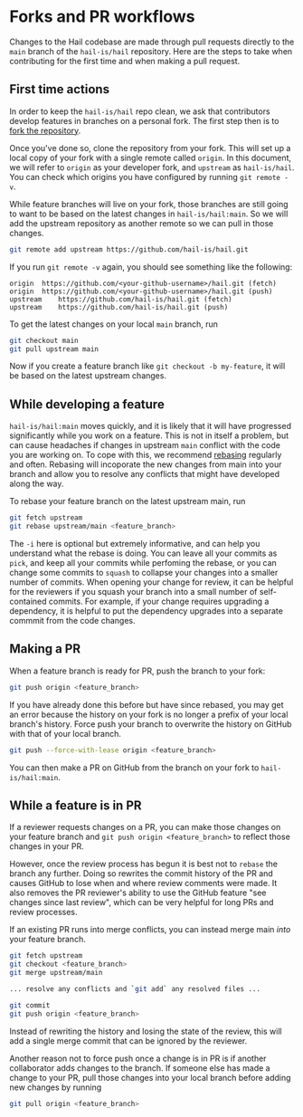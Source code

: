 # Forks and PR workflows

Changes to the Hail codebase are made through pull requests directly to the
`main` branch of the `hail-is/hail` repository. Here are the steps to
take when contributing for the first time and when making a pull request.


## First time actions

In order to keep the `hail-is/hail` repo clean, we ask that contributors develop
features in branches on a personal fork. The first step then is to [fork
the repository](https://github.com/hail-is/hail/fork).

Once you've done so, clone the repository from your fork. This will set up a
local copy of your fork with a single remote called `origin`. In this document,
we will refer to `origin` as your developer fork, and `upstream` as `hail-is/hail`.
You can check which origins you have configured by running `git remote -v`.

While feature branches will live on your fork, those branches are still going to want
to be based on the latest changes in `hail-is/hail:main`. So we will add the
upstream repository as another remote so we can pull in those changes.

```bash
git remote add upstream https://github.com/hail-is/hail.git
```

If you run `git remote -v` again, you should see something like the following:

```
origin	https://github.com/<your-github-username>/hail.git (fetch)
origin	https://github.com/<your-github-username>/hail.git (push)
upstream	https://github.com/hail-is/hail.git (fetch)
upstream	https://github.com/hail-is/hail.git (push)
```

To get the latest changes on your local `main` branch, run

```bash
git checkout main
git pull upstream main
```

Now if you create a feature branch like `git checkout -b my-feature`, it will
be based on the latest upstream changes.


## While developing a feature

`hail-is/hail:main` moves quickly, and it is likely that it will have progressed
significantly while you work on a feature. This is not in itself a problem,
but can cause headaches if changes in upstream `main` conflict with the code you
are working on. To cope with this, we recommend [rebasing](https://git-scm.com/docs/git-rebase#_description)
regularly and often. Rebasing will incoporate the new changes from main into your
branch and allow you to resolve any conflicts that might have developed along the
way.

To rebase your feature branch on the latest upstream main, run

```bash
git fetch upstream
git rebase upstream/main <feature_branch>
```

The `-i` here is optional but extremely informative, and can help you understand
what the rebase is doing. You can leave all your commits as `pick`, and keep
all your commits while perfoming the rebase, or you can change some commits to
`squash` to collapse your changes into a smaller number of commits. When opening
your change for review, it can be helpful for the reviewers if you squash your
branch into a small number of self-contained commits. For example, if your change
requires upgrading a dependency, it is helpful to put the dependency upgrades
into a separate commmit from the code changes.


## Making a PR

When a feature branch is ready for PR, push the branch to your fork:

```bash
git push origin <feature_branch>
```

If you have already done this before but have since rebased, you may get
an error because the history on your fork is no longer a prefix of your local
branch's history. Force push your branch to overwrite the history on GitHub
with that of your local branch.

```bash
git push --force-with-lease origin <feature_branch>
```

You can then make a PR on GitHub from the branch on your fork to `hail-is/hail:main`.


## While a feature is in PR

If a reviewer requests changes on a PR, you can make those changes on
your feature branch and `git push origin <feature_branch>` to reflect those
changes in your PR.

However, once the review process has begun it is best not to `rebase` the branch
any further. Doing so rewrites the commit history of the PR and causes GitHub to lose
when and where review comments were made. It also removes the PR reviewer's ability
to use the GitHub feature "see changes since last review", which can be very
helpful for long PRs and review processes.

If an existing PR runs into merge conflicts, you can instead merge main *into* your
feature branch.

```bash
git fetch upstream
git checkout <feature_branch>
git merge upstream/main

... resolve any conflicts and `git add` any resolved files ...

git commit
git push origin <feature_branch>
```

Instead of rewriting the history and losing the state of the review, this will
add a single merge commit that can be ignored by the reviewer.

Another reason not to force push once a change is in PR is if another collaborator
adds changes to the branch. If someone else has made a change to your PR, pull
those changes into your local branch before adding new changes by running

```bash
git pull origin <feature_branch>
```
